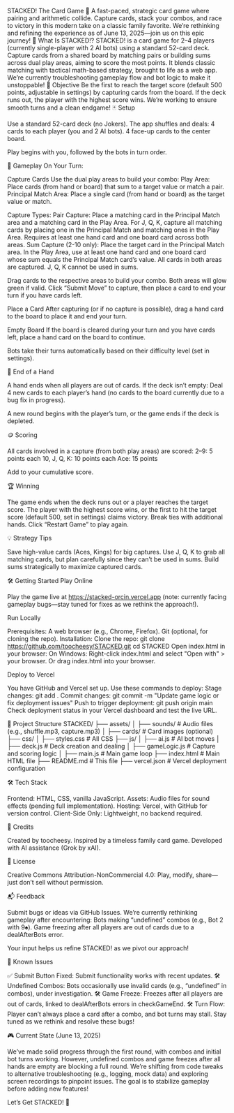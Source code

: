 STACKED! The Card Game 🎴
A fast-paced, strategic card game where pairing and arithmetic collide. Capture cards, stack your combos, and race to victory in this modern take on a classic family favorite. We’re rethinking and refining the experience as of June 13, 2025—join us on this epic journey!
🧠 What Is STACKED!?
STACKED! is a card game for 2–4 players (currently single-player with 2 AI bots) using a standard 52-card deck. Capture cards from a shared board by matching pairs or building sums across dual play areas, aiming to score the most points. It blends classic matching with tactical math-based strategy, brought to life as a web app. We’re currently troubleshooting gameplay flow and bot logic to make it unstoppable!
🎯 Objective
Be the first to reach the target score (default 500 points, adjustable in settings) by capturing cards from the board. If the deck runs out, the player with the highest score wins. We’re working to ensure smooth turns and a clean endgame!
🃏 Setup

Use a standard 52-card deck (no Jokers).
The app shuffles and deals:
4 cards to each player (you and 2 AI bots).
4 face-up cards to the center board.


Play begins with you, followed by the bots in turn order.

🔁 Gameplay
On Your Turn:

Capture Cards
Use the dual play areas to build your combo:
Play Area: Place cards (from hand or board) that sum to a target value or match a pair.
Principal Match Area: Place a single card (from hand or board) as the target value or match.


Capture Types:
Pair Capture: Place a matching card in the Principal Match area and a matching card in the Play Area. For J, Q, K, capture all matching cards by placing one in the Principal Match and matching ones in the Play Area. Requires at least one hand card and one board card across both areas.
Sum Capture (2-10 only): Place the target card in the Principal Match area. In the Play Area, use at least one hand card and one board card whose sum equals the Principal Match card’s value. All cards in both areas are captured. J, Q, K cannot be used in sums.


Drag cards to the respective areas to build your combo. Both areas will glow green if valid. Click “Submit Move” to capture, then place a card to end your turn if you have cards left.


Place a Card
After capturing (or if no capture is possible), drag a hand card to the board to place it and end your turn.


Empty Board
If the board is cleared during your turn and you have cards left, place a hand card on the board to continue.


Bots take their turns automatically based on their difficulty level (set in settings).

🛑 End of a Hand

A hand ends when all players are out of cards.
If the deck isn’t empty:
Deal 4 new cards to each player’s hand (no cards to the board currently due to a bug fix in progress).


A new round begins with the player’s turn, or the game ends if the deck is depleted.

🪙 Scoring

All cards involved in a capture (from both play areas) are scored:
2–9: 5 points each
10, J, Q, K: 10 points each
Ace: 15 points


Add to your cumulative score.

🏆 Winning

The game ends when the deck runs out or a player reaches the target score.
The player with the highest score wins, or the first to hit the target score (default 500, set in settings) claims victory.
Break ties with additional hands.
Click “Restart Game” to play again.

💡 Strategy Tips

Save high-value cards (Aces, Kings) for big captures.
Use J, Q, K to grab all matching cards, but plan carefully since they can’t be used in sums.
Build sums strategically to maximize captured cards.

🛠️ Getting Started
Play Online

Play the game live at https://stacked-orcin.vercel.app (note: currently facing gameplay bugs—stay tuned for fixes as we rethink the approach!).

Run Locally

Prerequisites: A web browser (e.g., Chrome, Firefox). Git (optional, for cloning the repo).
Installation:
Clone the repo: git clone https://github.com/toocheesy/STACKED.git
cd STACKED
Open index.html in your browser:
On Windows: Right-click index.html and select "Open with" > your browser.
Or drag index.html into your browser.





Deploy to Vercel

You have GitHub and Vercel set up. Use these commands to deploy:
Stage changes: git add .
Commit changes: git commit -m "Update game logic or fix deployment issues"
Push to trigger deployment: git push origin main
Check deployment status in your Vercel dashboard and test the live URL.



📂 Project Structure
STACKED/
├── assets/
│   ├── sounds/         # Audio files (e.g., shuffle.mp3, capture.mp3)
│   ├── cards/          # Card images (optional)
├── css/
│   ├── styles.css      # All CSS
├── js/
│   ├── ai.js           # AI bot moves
│   ├── deck.js         # Deck creation and dealing
│   ├── gameLogic.js    # Capture and scoring logic
│   ├── main.js         # Main game loop
├── index.html          # Main HTML file
├── README.md           # This file
├── vercel.json         # Vercel deployment configuration

🛠️ Tech Stack

Frontend: HTML, CSS, vanilla JavaScript.
Assets: Audio files for sound effects (pending full implementation).
Hosting: Vercel, with GitHub for version control.
Client-Side Only: Lightweight, no backend required.

👑 Credits

Created by toocheesy.
Inspired by a timeless family card game.
Developed with AI assistance (Grok by xAI).

📄 License

Creative Commons Attribution-NonCommercial 4.0: Play, modify, share—just don’t sell without permission.

📬 Feedback

Submit bugs or ideas via GitHub Issues. We’re currently rethinking gameplay after encountering:
Bots making “undefined” combos (e.g., Bot 2 with 9♠).
Game freezing after all players are out of cards due to a dealAfterBots error.


Your input helps us refine STACKED! as we pivot our approach!

🚧 Known Issues

✅ Submit Button Fixed: Submit functionality works with recent updates.
🛠️ Undefined Combos: Bots occasionally use invalid cards (e.g., “undefined” in combos), under investigation.
🛠️ Game Freeze: Freezes after all players are out of cards, linked to dealAfterBots errors in checkGameEnd.
🛠️ Turn Flow: Player can’t always place a card after a combo, and bot turns may stall.
Stay tuned as we rethink and resolve these bugs!

🎮 Current State (June 13, 2025)

We’ve made solid progress through the first round, with combos and initial bot turns working. However, undefined combos and game freezes after all hands are empty are blocking a full round. We’re shifting from code tweaks to alternative troubleshooting (e.g., logging, mock data) and exploring screen recordings to pinpoint issues. The goal is to stabilize gameplay before adding new features!

Let’s Get STACKED! 🚀
